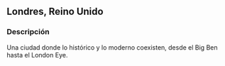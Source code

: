 ## Londres, Reino Unido
### Descripción
Una ciudad donde lo histórico y lo moderno coexisten, desde el Big Ben hasta el London Eye.
